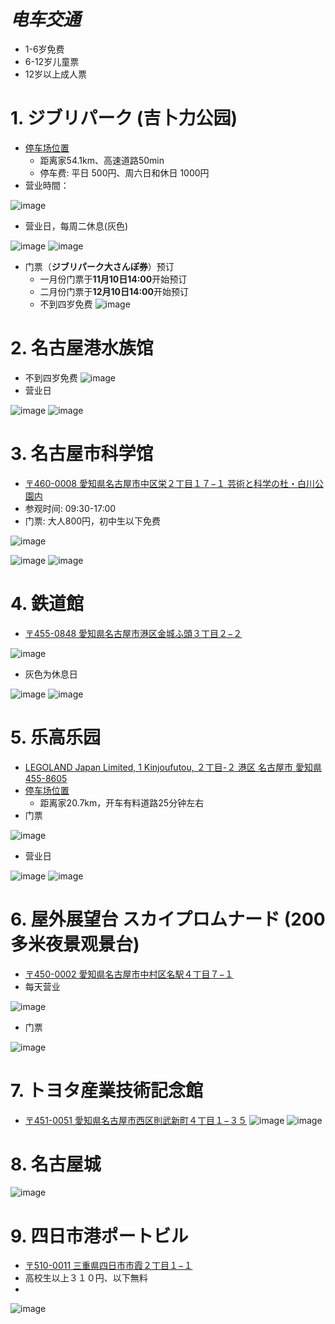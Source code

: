 # ***电车交通***
- 1-6岁免费
- 6-12岁儿童票
- 12岁以上成人票

# **1. ジブリパーク (吉卜力公园)**
- [停车场位置](https://maps.app.goo.gl/AmzWBoDAFSM5QP598)
  - 距离家54.1km、高速道路50min
  - 停车费: 平日 500円、周六日和休日 1000円
- 营业時間：

![image](https://github.com/user-attachments/assets/abfc277e-2594-4c8c-959d-bf44af17e121)

- 营业日，每周二休息(灰色)

![image](https://github.com/user-attachments/assets/419bac0d-5c37-4a8b-8cdf-4a4317202f28)
![image](https://github.com/user-attachments/assets/018ff8af-e4af-4c85-bfec-99816aff56a5)

- 门票（**ジブリパーク大さんぽ券**）预订
  - 一月份门票于**11月10日14:00**开始预订
  - 二月份门票于**12月10日14:00**开始预订
  - 不到四岁免费
![image](https://github.com/user-attachments/assets/27a3a593-a5e1-4fc7-b49b-f7a8fe8382d5)

# **2. 名古屋港水族馆**
- 不到四岁免费
![image](https://github.com/user-attachments/assets/efc36ba1-846b-4a06-a30c-f5421fa4fbc1)
- 营业日

![image](https://github.com/user-attachments/assets/e3d4806a-b471-4d24-946f-db55a3e9745e)
![image](https://github.com/user-attachments/assets/e395ef52-6dad-44c4-a789-ee88fec32e66)

# **3. 名古屋市科学馆**
- [〒460-0008 愛知県名古屋市中区栄２丁目１７−１ 芸術と科学の杜・白川公園内](https://maps.app.goo.gl/2rqFzJnL2yNwcvXm9)
- 参观时间: 09:30-17:00
- 门票: 大人800円，初中生以下免费

![image](https://github.com/user-attachments/assets/6aaa9e88-7355-4858-be47-3304efd62e54)

![image](https://github.com/user-attachments/assets/f2a77fbe-3c65-4b36-ba13-c9ea84a12424)
![image](https://github.com/user-attachments/assets/2b6fc4ad-a5bb-46eb-9573-1f5d9af6f84b)

# **4. 鉄道館**
- [〒455-0848 愛知県名古屋市港区金城ふ頭３丁目２−２](https://maps.app.goo.gl/AwFZRHwaWiw9uktM9)

![image](https://github.com/user-attachments/assets/7412075c-0c8f-46c3-808d-7cef0724f009)
- 灰色为休息日

![image](https://github.com/user-attachments/assets/c8d57c2d-9196-4f90-a935-252210d6cda7)
![image](https://github.com/user-attachments/assets/fc50d686-b059-4a76-a6e5-7de8a64bcd08)

# **5. 乐高乐园**
- [LEGOLAND Japan Limited, 1 Kinjoufutou, ２丁目-２ 港区 名古屋市 愛知県 455-8605](https://maps.app.goo.gl/cL1tRcSWk9y4AXc38)
- [停车场位置](https://maps.app.goo.gl/4wB22q6sTJD7oBQ96)
  - 距离家20.7km，开车有料道路25分钟左右
- 门票

![image](https://github.com/user-attachments/assets/b1cb1b22-e902-44bd-a301-40f76034ac3e)
- 营业日

![image](https://github.com/user-attachments/assets/d4d7bc88-1b7b-4efc-bbd4-f6796feca49e)
![image](https://github.com/user-attachments/assets/a151b003-236f-4117-b495-905a85314062)

# **6. 屋外展望台 スカイプロムナード (200多米夜景观景台)**
- [〒450-0002 愛知県名古屋市中村区名駅４丁目７−１](https://maps.app.goo.gl/dE4e4cqcowFacdiU6)
- 每天营业

![image](https://github.com/user-attachments/assets/73b5fff8-52a2-4c91-b7c7-18817a75ebd7)

- 门票

![image](https://github.com/user-attachments/assets/cfe080cd-b957-43ac-9768-c9fccdf30746)

# **7. トヨタ産業技術記念館**
-  [〒451-0051 愛知県名古屋市西区則武新町４丁目１−３５](https://maps.app.goo.gl/fxS8Zq75iadqbiQd9)
![image](https://github.com/user-attachments/assets/1b7dc8b7-fb08-4145-a14b-086c8613f51e)
![image](https://github.com/user-attachments/assets/8040eb2a-2d84-48b6-b7d2-9b3d2180bc09)

# **8. 名古屋城**
![image](https://github.com/user-attachments/assets/9f139a8b-adbf-46a4-ae3a-407f65f8ddec)

# **9. 四日市港ポートビル**
- [〒510-0011 三重県四日市市霞２丁目１−１](https://maps.app.goo.gl/k483SoagE31odkhz8)
- 高校生以上３１０円、以下無料
- 
![image](https://github.com/user-attachments/assets/3d6740af-be33-4ef8-aabb-287d1de52482)
